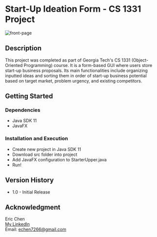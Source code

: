 # Start-Up Ideation Form - CS 1331 Project

![front-page]

## Description
This project was completed as part of Georgia Tech's CS 1331 (Object-Oriented Programming) course. It is a form-based GUI where users store start-up business proposals. Its main functionalities include organizing inputted ideas and sorting them in order of start-up business potential based on target market, problem urgency, and existing competitors.

## Getting Started

### Dependencies

* Java SDK 11
* JavaFX

### Installation and Execution

* Create new project in Java SDK 11
* Download src folder into project
* Add JavaFX configuration to StarterUpper.java
* Run!

## Version History

* 1.0 - Initial Release

## Acknowledgment
Eric Chen<br/>
[My LinkedIn](https://www.linkedin.com/in/ericchenatl/)<br/>
Email: echen7266@gmail.com


[front-page]: https://i.imgur.com/uuBDE7V.png
